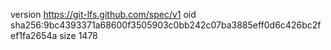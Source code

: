 version https://git-lfs.github.com/spec/v1
oid sha256:9bc4393371a68600f3505903c0bb242c07ba3885eff0d6c426bc2fef1fa2654a
size 1478
